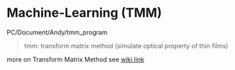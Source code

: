 # Machine-Learning  (TMM)
PC/Document/Andy/tmm_program
> tmm: transform matrix method (simulate optical property of thin films)

more on Transform Matrix Method see [wiki link](https://en.wikipedia.org/wiki/Transfer-matrix_method_(optics))
